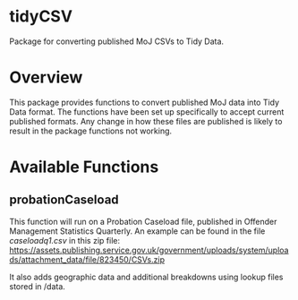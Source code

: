 # tidyCSV

Package for converting published MoJ CSVs to Tidy Data.

# Overview

This package provides functions to convert published MoJ data into Tidy Data format. The functions have been set up specifically to accept current published formats. Any change in how these files are published is likely to result in the package functions not working.

# Available Functions

## probationCaseload

This function will run on a Probation Caseload file, published in Offender Management Statistics Quarterly. An example can be found in the file *caseloadq1.csv* in this zip file: https://assets.publishing.service.gov.uk/government/uploads/system/uploads/attachment_data/file/823450/CSVs.zip

It also adds geographic data and additional breakdowns using lookup files stored in /data.
